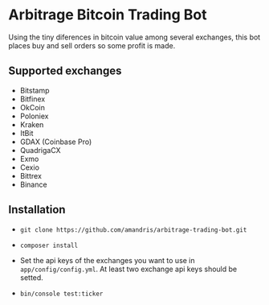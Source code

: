 Arbitrage Bitcoin Trading Bot
=============================

Using the tiny diferences in bitcoin value among several exchanges, this bot places buy and sell orders so some profit is made.

Supported exchanges
-------------------

 * Bitstamp
 * Bitfinex
 * OkCoin
 * Poloniex
 * Kraken
 * ItBit
 * GDAX (Coinbase Pro)
 * QuadrigaCX
 * Exmo
 * Cexio
 * Bittrex
 * Binance

Installation
------------

 * `git clone https://github.com/amandris/arbitrage-trading-bot.git`

 * `composer install`

 * Set the api keys of the exchanges you want to use in `app/config/config.yml`. At least two exchange api keys should be setted.

 * `bin/console test:ticker`
 
